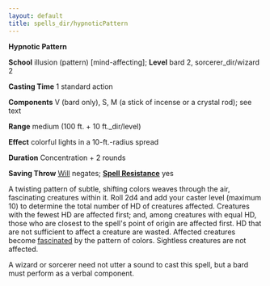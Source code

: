 ```yaml
---
layout: default
title: spells_dir/hypnoticPattern
---
```

 **Hypnotic Pattern**

**School** illusion (pattern) [mind-affecting]; **Level** bard 2, sorcerer_dir/wizard 2

**Casting Time** 1 standard action

**Components** V (bard only), S, M (a stick of incense or a crystal rod); see text

**Range** medium (100 ft. + 10 ft._dir/level)

**Effect** colorful lights in a 10-ft.-radius spread

**Duration** Concentration + 2 rounds

**Saving Throw** [Will](../combat#_will) negates; **[Spell Resistance](../glossary#_spell-resistance)** yes

A twisting pattern of subtle, shifting colors weaves through the air, fascinating creatures within it. Roll 2d4 and add your caster level (maximum 10) to determine the total number of HD of creatures affected. Creatures with the fewest HD are affected first; and, among creatures with equal HD, those who are closest to the spell's point of origin are affected first. HD that are not sufficient to affect a creature are wasted. Affected creatures become [fascinated](../glossary#_fascinated) by the pattern of colors. Sightless creatures are not affected.

A wizard or sorcerer need not utter a sound to cast this spell, but a bard must perform as a verbal component.

